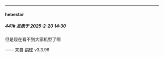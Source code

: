 ﻿
*****

####  hebestar  
##### 441#       发表于 2025-2-20 14:30

但是现在看不到大家机型了啊

—— 来自 [鹅球](https://www.pgyer.com/GcUxKd4w) v3.3.96

